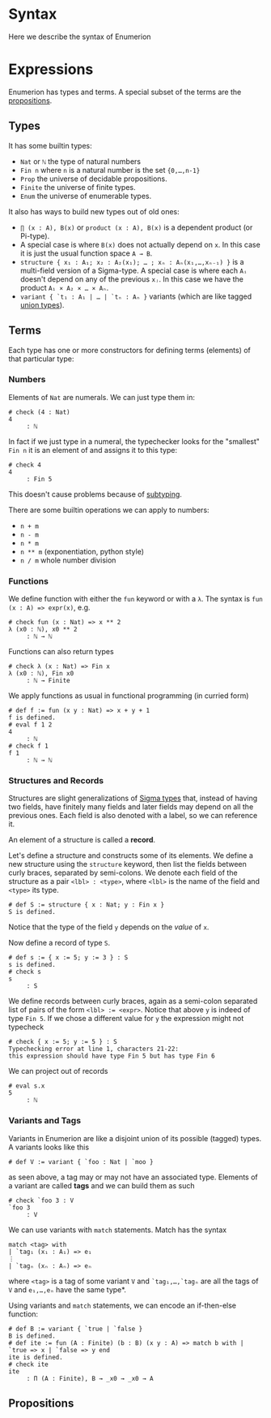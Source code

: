 # Syntax

<!-- toc -->

Here we describe the syntax of Enumerion

# Expressions

Enumerion has types and terms. A special subset of the terms are the [propositions](#propositions).

## Types

It has some builtin types:
- `Nat` or `ℕ` the type of natural numbers
- `Fin n` where `n` is a natural number is the set `{0,…,n-1}`
- `Prop` the universe of decidable propositions.
- `Finite` the universe of finite types.
- `Enum` the universe of enumerable types.

It also has ways to build new types out of old ones:
- `∏ (x : A), B(x)` or `product (x : A), B(x)` is a dependent product (or Pi-type).
- A special case is where `B(x)` does not actually depend on `x`. In this case it is just the
  usual function space `A → B`.
- `structure { x₁ : A₁; x₂ : A₂(x₁); … ; xₙ : Aₙ(x₁,…,xₙ₋₁) }` is a multi-field version of a Sigma-type.
  A special case is where each `Aᵢ` doesn't depend on any of the previous `xⱼ`. In this case
  we have the product `A₁ × A₂ × … × Aₙ`.
- ``variant { `t₁ : A₁ | … | `tₙ : Aₙ }`` variants (which are like tagged [union types](https://en.wikipedia.org/wiki/Union_type#)).

## Terms

Each type has one or more constructors for defining terms (elements) of that particular type:

### Numbers

Elements of `Nat` are numerals. We can just type them in:

```enum
# check (4 : Nat)
4
     : ℕ
```

In fact if we just type in a numeral, the typechecker looks for the "smallest" `Fin n` it is
an element of and assigns it to this type:

```enum
# check 4
4
     : Fin 5
```

This doesn't cause problems because of [subtyping](/enumerion/subtyping.md).

There are some builtin operations we can apply to numbers:
- `n + m`
- `n - m`
- `n * m`
- `n ** m` (exponentiation, python style)
- `n / m` whole number division

### Functions

We define function with either the `fun` keyword or with a `λ`.
The syntax is `fun (x : A) => expr(x)`, e.g.

```enum
# check fun (x : Nat) => x ** 2
λ (x0 : ℕ), x0 ** 2
     : ℕ → ℕ
```

Functions can also return types

```enum
# check λ (x : Nat) => Fin x
λ (x0 : ℕ), Fin x0
     : ℕ → Finite
```

We apply functions as usual in functional programming (in curried form)

```enum
# def f := fun (x y : Nat) => x + y + 1
f is defined.
# eval f 1 2
4
     : ℕ
# check f 1
f 1
     : ℕ → ℕ
```

### Structures and Records

Structures are slight generalizations of [Sigma types](https://en.wikipedia.org/wiki/Dependent_type#%CE%A3_type) that, instead of having two fields, have finitely many fields and later fields
may depend on all the previous ones. Each field is also denoted with a label, so we can reference
it. 

An element of a structure is called a **record**.

Let's define a structure and constructs some of its elements.
We define a new structure using the `structure` keyword, then list the fields between curly braces,
separated by semi-colons.
We denote each field of the structure as a pair `<lbl> : <type>`, where `<lbl>` is the name of the
field and `<type>` its type.

```enum
# def S := structure { x : Nat; y : Fin x }
S is defined.
```

Notice that the type of the field `y` depends on the *value* of `x`.

Now define a record of type `S`.

```enum
# def s := { x := 5; y := 3 } : S
s is defined.
# check s
s
     : S
```

We define records between curly braces, again as a semi-colon separated list of pairs of
the form `<lbl> := <expr>`. Notice that above `y` is indeed of type `Fin 5`.
If we chose a different value for `y` the expression might not typecheck

```enum
# check { x := 5; y := 5 } : S
Typechecking error at line 1, characters 21-22:
this expression should have type Fin 5 but has type Fin 6
```

We can project out of records

```enum
# eval s.x
5
     : ℕ
```

### Variants and Tags

Variants in Enumerion are like a disjoint union of its possible (tagged) types.
A variants looks like this

```enum
# def V := variant { `foo : Nat | `moo }
```

as seen above, a tag may or may not have an associated type.
Elements of a variant are called **tags** and we can build them as such

```enum
# check `foo 3 : V
`foo 3
     : V
```

We can use variants with `match` statements. Match has the syntax

```enum
match <tag> with
| `tag₁ (x₁ : A₁) => e₁
⋮
| `tagₙ (xₙ : Aₙ) => eₙ
```

where `<tag>` is a tag of some variant `V` and `` `tag₁,…,`tagₙ `` are all the tags of `V` and
`e₁,…,eₙ` have the same type*.

Using variants and `match` statements, we can encode an if-then-else function:

```enum
# def B := variant { `true | `false }
B is defined.
# def ite := fun (A : Finite) (b : B) (x y : A) => match b with | `true => x | `false => y end
ite is defined.
# check ite
ite
     : Π (A : Finite), B → _x0 → _x0 → A
```

## Propositions

